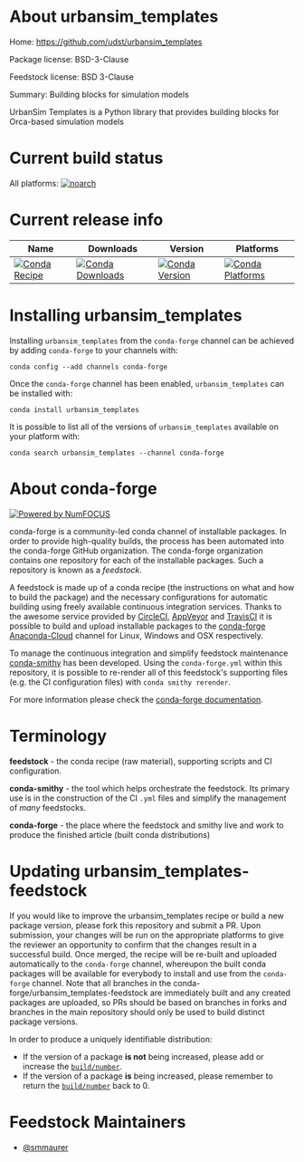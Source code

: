 <!--
# -*- mode: jinja -*-
-->

About urbansim_templates
========================

Home: https://github.com/udst/urbansim_templates

Package license: BSD-3-Clause

Feedstock license: BSD 3-Clause

Summary: Building blocks for simulation models

UrbanSim Templates is a Python library that provides building blocks for Orca-based simulation models

Current build status
====================

All platforms:
[![noarch](https://img.shields.io/circleci/project/github/conda-forge/urbansim_templates-feedstock/master.svg?label=noarch)](https://circleci.com/gh/conda-forge/urbansim_templates-feedstock)

Current release info
====================

| Name | Downloads | Version | Platforms |
| --- | --- | --- | --- |
| [![Conda Recipe](https://img.shields.io/badge/recipe-urbansim_templates-green.svg)](https://anaconda.org/conda-forge/urbansim_templates) | [![Conda Downloads](https://img.shields.io/conda/dn/conda-forge/urbansim_templates.svg)](https://anaconda.org/conda-forge/urbansim_templates) | [![Conda Version](https://img.shields.io/conda/vn/conda-forge/urbansim_templates.svg)](https://anaconda.org/conda-forge/urbansim_templates) | [![Conda Platforms](https://img.shields.io/conda/pn/conda-forge/urbansim_templates.svg)](https://anaconda.org/conda-forge/urbansim_templates) |

Installing urbansim_templates
=============================

Installing `urbansim_templates` from the `conda-forge` channel can be achieved by adding `conda-forge` to your channels with:

```
conda config --add channels conda-forge
```

Once the `conda-forge` channel has been enabled, `urbansim_templates` can be installed with:

```
conda install urbansim_templates
```

It is possible to list all of the versions of `urbansim_templates` available on your platform with:

```
conda search urbansim_templates --channel conda-forge
```


About conda-forge
=================

[![Powered by NumFOCUS](https://img.shields.io/badge/powered%20by-NumFOCUS-orange.svg?style=flat&colorA=E1523D&colorB=007D8A)](http://numfocus.org)

conda-forge is a community-led conda channel of installable packages.
In order to provide high-quality builds, the process has been automated into the
conda-forge GitHub organization. The conda-forge organization contains one repository
for each of the installable packages. Such a repository is known as a *feedstock*.

A feedstock is made up of a conda recipe (the instructions on what and how to build
the package) and the necessary configurations for automatic building using freely
available continuous integration services. Thanks to the awesome service provided by
[CircleCI](https://circleci.com/), [AppVeyor](https://www.appveyor.com/)
and [TravisCI](https://travis-ci.org/) it is possible to build and upload installable
packages to the [conda-forge](https://anaconda.org/conda-forge)
[Anaconda-Cloud](https://anaconda.org/) channel for Linux, Windows and OSX respectively.

To manage the continuous integration and simplify feedstock maintenance
[conda-smithy](https://github.com/conda-forge/conda-smithy) has been developed.
Using the ``conda-forge.yml`` within this repository, it is possible to re-render all of
this feedstock's supporting files (e.g. the CI configuration files) with ``conda smithy rerender``.

For more information please check the [conda-forge documentation](https://conda-forge.org/docs/).

Terminology
===========

**feedstock** - the conda recipe (raw material), supporting scripts and CI configuration.

**conda-smithy** - the tool which helps orchestrate the feedstock.
                   Its primary use is in the construction of the CI ``.yml`` files
                   and simplify the management of *many* feedstocks.

**conda-forge** - the place where the feedstock and smithy live and work to
                  produce the finished article (built conda distributions)


Updating urbansim_templates-feedstock
=====================================

If you would like to improve the urbansim_templates recipe or build a new
package version, please fork this repository and submit a PR. Upon submission,
your changes will be run on the appropriate platforms to give the reviewer an
opportunity to confirm that the changes result in a successful build. Once
merged, the recipe will be re-built and uploaded automatically to the
`conda-forge` channel, whereupon the built conda packages will be available for
everybody to install and use from the `conda-forge` channel.
Note that all branches in the conda-forge/urbansim_templates-feedstock are
immediately built and any created packages are uploaded, so PRs should be based
on branches in forks and branches in the main repository should only be used to
build distinct package versions.

In order to produce a uniquely identifiable distribution:
 * If the version of a package **is not** being increased, please add or increase
   the [``build/number``](https://conda.io/docs/user-guide/tasks/build-packages/define-metadata.html#build-number-and-string).
 * If the version of a package **is** being increased, please remember to return
   the [``build/number``](https://conda.io/docs/user-guide/tasks/build-packages/define-metadata.html#build-number-and-string)
   back to 0.

Feedstock Maintainers
=====================

* [@smmaurer](https://github.com/smmaurer/)

